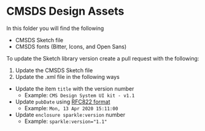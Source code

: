 # CMSDS Design Assets

In this folder you will find the following

- CMSDS Sketch file
- CMSDS fonts (Bitter, Icons, and Open Sans)

To update the Sketch library version create a pull request with the following: 

1. Update the CMSDS Sketch file
1. Update the .xml file in the following ways

- Update the item `title` with the version number
    - Example: `CMS Design System UI kit - v1.1`
- Update `pubDate` using [RFC822 format](https://hackage.haskell.org/package/time-http-0.5/docs/Data-Time-Format-RFC822.html)
    - Example: `Mon, 13 Apr 2020 15:11:00`
- Update `enclosure sparkle:version` number
    - Example: `sparkle:version="1.1"`
